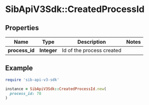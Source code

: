 # SibApiV3Sdk::CreatedProcessId

## Properties

| Name | Type | Description | Notes |
| ---- | ---- | ----------- | ----- |
| **process_id** | **Integer** | Id of the process created |  |

## Example

```ruby
require 'sib-api-v3-sdk'

instance = SibApiV3Sdk::CreatedProcessId.new(
  process_id: 78
)
```

